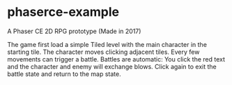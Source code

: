 # phaserce-example
A Phaser CE 2D RPG prototype (Made in 2017)

The game first load a simple Tiled level with the main character in the starting tile. The character moves clicking adjacent tiles. Every few movements can trigger a battle. Battles are automatic: You click the red text and the character and enemy will exchange blows. Click again to exit the battle state and return to the map state.

